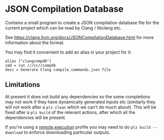 JSON Compilation Database
=========================

Contains a small program to create a JSON compilation database file for the current project
which can be read by Clang / libclang etc.

See https://clang.llvm.org/docs/JSONCompilationDatabase.html for more information about
the format.

You may find it convenient to add an alias in your project for it:
```
alias ["clangcompdb"]
cmd = run ///cc//compdb
desc = Generate Clang compile_commands.json file
```

Limitations
-----------

At present it does not build any dependencies so the some completions may not
work if they have dynamically generated inputs etc (similarly they will not
work after a `plz clean` which we can't do much about). This will be fixed after a
`plz build` of the relevant actions, after which all the dependencies will be present.

If you're using a [remote execution](https://please.build/remote_builds.html) profile
you may need to do `plz build --download` to enforce downloading particular outputs.
